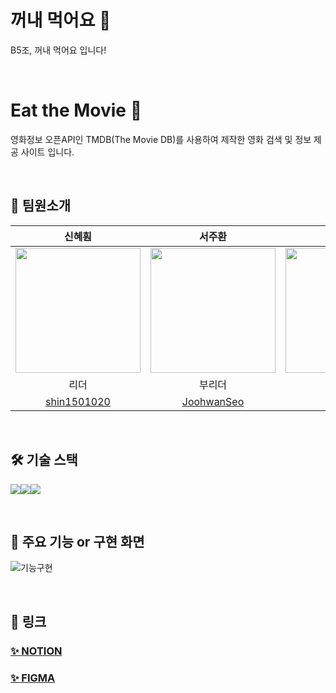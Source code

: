 # 꺼내 먹어요 🍎
B5조, 꺼내 먹어요 입니다!

<br />

# Eat the Movie 🎥
영화정보 오픈API인 TMDB(The Movie DB)를 사용하여 제작한 영화 검색 및 정보 제공 사이트 입니다.

<br />

## 👥 팀원소개

| 신혜훤 | 서주환 | 염경원 | 김형빈 | 신자영 |
| :---: | :---: | :---: | :---: | :---: |
| <img src="https://avatars.githubusercontent.com/shin1501020" width="200"> | <img src="https://avatars.githubusercontent.com/JoohwanSeo" width="200"> | <img src="https://avatars.githubusercontent.com/YCDM03" width="200"> | <img src="https://avatars.githubusercontent.com/hb9901" width="200"> | <img src="https://avatars.githubusercontent.com/tpring" width="200"> |
| 리더 | 부리더 | 팀원 | 팀원 | 팀원 |
| [shin1501020](https://github.com/shin1501020) | [JoohwanSeo](https://github.com/JoohwanSeo) | [YCDM03](https://github.com/YCDM03) | [hb9901](https://github.com/hb9901)|  [tpring](https://github.com/tpring) |    



<br />

## 🛠️ 기술 스택
<img src="https://img.shields.io/badge/HTML5-E34F26?style=for-the-badge&logo=HTML5&logoColor=white"><img src="https://img.shields.io/badge/CSS3-1572B6?style=for-the-badge&logo=CSS3&logoColor=white"><img src="https://img.shields.io/badge/Javascript-F7DF1E?style=for-the-badge&logo=Javascript&logoColor=white">

<br />

## 📝 주요 기능 or 구현 화면
![기능구현](https://github.com/B05-group-project/EatTheMovie/assets/104831702/cd06b01f-c83b-457d-8894-68e869cf1edb)


<br />

## 🔗 링크
### [✨ NOTION](https://teamsparta.notion.site/B-05-1cddea8d779149269e215f7d715abe46)
### [✨ FIGMA](https://www.figma.com/file/hYZbrWyf0l9aXULKD0AJIx?embed_host=notion&kind=file&mode=design&node-id=0-1&t=ri8AzOkHKC5KwFMk-0&type=design&viewer=1)

<br />

